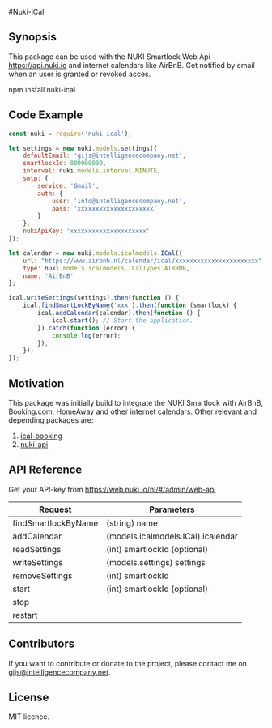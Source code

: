 #Nuki-iCal

## Synopsis

This package can be used with the NUKI Smartlock Web Api - https://api.nuki.io and internet calendars like AirBnB. Get notified by email when an user is granted or revoked acces.

npm install nuki-ical

## Code Example
``` js
const nuki = require('nuki-ical');

let settings = new nuki.models.settings({
    defaultEmail: 'gijs@intelligencecompany.net',
    smartlockId: 000000000,
    interval: nuki.models.interval.MINUTE,
    smtp: {
        service: 'Gmail',
        auth: {
            user: 'info@intelligencecompany.net',
            pass: 'xxxxxxxxxxxxxxxxxxxxx'
        }
    },
    nukiApiKey: 'xxxxxxxxxxxxxxxxxxxxx'   
});

let calendar = new nuki.models.icalmodels.ICal({
    url: "https://www.airbnb.nl/calendar/ical/xxxxxxxxxxxxxxxxxxxxxxx",
    type: nuki.models.icalmodels.ICalTypes.AIRBNB,
    name: 'AirBnB'
};

ical.writeSettings(settings).then(function () {
    ical.findSmartLockByName('xxx').then(function (smartlock) {
        ical.addCalendar(calendar).then(function () {
            ical.start(); // Start the application.
        }).catch(function (error) {
            console.log(error);
        });
    });
});
```

## Motivation

This package was initially build to integrate the NUKI Smartlock with AirBnB, Booking.com, HomeAway and other internet calendars. Other relevant and depending packages are:
1. [ical-booking](https://www.npmjs.com/package/ical-booking) 
2. [nuki-api](https://www.npmjs.com/package/nuki-api)

## API Reference

Get your API-key from https://web.nuki.io/nl/#/admin/web-api

Request                     | Parameters 
--------------------------- | -----------------------------------------------------------------------
findSmartlockByName         | (string) name
addCalendar                 | (models.icalmodels.ICal) icalendar
readSettings                | (int) smartlockId (optional)
writeSettings               | (models.settings) settings
removeSettings              | (int) smartlockId
start                       | (int) smartlockId (optional)
stop                        | 
restart                     | 

## Contributors

If you want to contribute or donate to the project, please contact me on gijs@intelligencecompany.net.

## License

MIT licence.